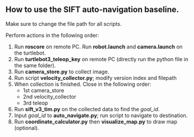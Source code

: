 ## How to use the SIFT auto-navigation baseline.

Make sure to change the file path for all scripts. 

Perform actions in the following order:
1. Run **roscore** on remote PC. Run **robot.launch** and **camera.launch** on the turtlebot. 
2. Run **turtlebot3_teleop_key** on remote PC (directly run the python file in the same folder). 
3. Run **camera_store.py** to collect image.
4. Run script **velocity_collector.py**; modify version index and filepath
5. When collection is finished. Close in the following order:
    - 1st camera_store
    - 2nd velocity_collector
    - 3rd teleop
6. Run **sift_v3_tim.py** on the collected data to find the _goal_id_.
7. Input _goal_id_ to **auto_navigate.py**; run script to navigate to destination.
8. Run **coordinate_calculator.py** then **visualize_map.py** to draw map (optional). 